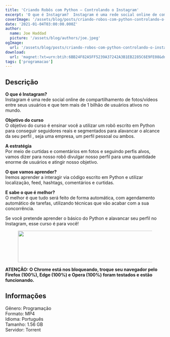 ```yaml
---
title: 'Criando Robôs com Python – Controlando o Instagram'
excerpt: 'O que é Instagram?  Instagram é uma rede social online de compartilhamento de fotos/vídeos entre seus usuários e que tem mais de 1 bilhão de usuários ativos no mundo.   Objetivo do curso  O objetivo do curso é ensinar você a utilizar um robô escr'
coverImage: '/assets/blog/posts/criando-robos-com-python-controlando-o-instagram-2.jpg'
date: '2021-01-04T03:00:00.000Z'
author:
  name: Joe Haddad
  picture: '/assets/blog/authors/joe.jpeg'
ogImage:
  url: '/assets/blog/posts/criando-robos-com-python-controlando-o-instagram-2.jpg'
download:
  url: 'magnet:?xt=urn:btih:6BB24F82A5FF5239A37242A3B1EB2285C6E9FE08&dn=Udemy%20-%20Criando%20Rob%c3%b4s%20com%20Python%20-%20Controlando%20o%20Instagram&tr=udp%3a%2f%2ftracker.openbittorrent.com%3a1337%2fannounce&tr=udp%3a%2f%2ftracker.opentrackr.org%3a1337%2fannounce'
tags: ['programacao']
---
```

<h2>Descrição</h2>
<p></p><p><strong>O que é Instagram?</strong><br/>Instagram é uma rede social online de compartilhamento de fotos/vídeos entre seus usuários e que tem mais de 1 bilhão de usuários ativos no mundo.</p><p><strong>Objetivo do curso</strong><br/>O objetivo do curso é ensinar você a utilizar um robô escrito em Python para conseguir seguidores reais e segmentados para alavancar o alcance da seu perfil , seja uma empresa, um perfil pessoal ou ambos.</p><p><strong>A estratégia</strong><br/>Por meio de curtidas e comentários em fotos e seguindo perfis alvos, vamos dizer para nosso robô divulgar nosso perfil para uma quantidade enorme de usuários e atingir nosso objetivo.</p><p><strong>O que vamos aprender?</strong><br/>Iremos aprender a interagir via código escrito em Python e utilizar localização, feed, hashtags, comentários e curtidas.</p><p><strong>E sabe o que é melhor?</strong><br/>O melhor é que tudo será feito de forma automática, com agendamento automático de tarefas, utilizando técnicas que vão acabar com a sua concorrência.</p><p>Se você pretende aprender o básico do Python e alavancar seu perfil no Instagram, esse curso é para você!</p><figure class="wp-block-image size-large"><a href="https://bit.ly/c0mp4rt1lh4nd0BR" rel="noreferrer noopener" target="_blank"><img alt="" class="wp-image-2238 img-fluid" height="100" loading="lazy" src="https://compartilhandobr.com/wp-content/uploads/2020/02/telegram-cbr.gif" width="728"/></a></figure><p><strong>ATENÇÃO: O Chrome está nos bloqueando, troque seu navegador pelo Firefox (100%), Edge (100%) e Opera (100%) foram testados e estão funcionando.</strong></p><h2>Informações</h2><p>Gênero: Programação<br/>Formato: MP4<br/>Idioma: Português<br/>Tamanho: 1.56 GB<br/>Servidor: Torrent</p>